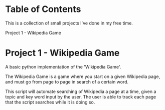 # Table of Contents

This is a collection of small projects I've done in my free time.

Project 1 - Wikipedia Game

# Project 1 - Wikipedia Game
A basic python implementation of the 'Wikipedia Game'.

The Wikipedia Game is a game where you start on a given Wikipedia page, and must go from page to page in search of a certain word.

This script will automate searching of Wikipedia a page at a time, given a topic and key word input by the user.
The user is able to track each page that the script searches while it is doing so.
